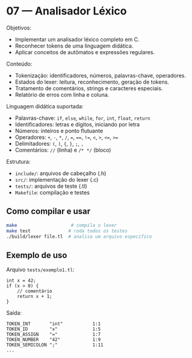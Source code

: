 # 07 — Analisador Léxico

Objetivos:
- Implementar um analisador léxico completo em C.
- Reconhecer tokens de uma linguagem didática.
- Aplicar conceitos de autômatos e expressões regulares.

Conteúdo:
- Tokenização: identificadores, números, palavras-chave, operadores.
- Estados do lexer: leitura, reconhecimento, geração de tokens.
- Tratamento de comentários, strings e caracteres especiais.
- Relatório de erros com linha e coluna.

Linguagem didática suportada:
- Palavras-chave: `if`, `else`, `while`, `for`, `int`, `float`, `return`
- Identificadores: letras e dígitos, iniciando por letra
- Números: inteiros e ponto flutuante
- Operadores: `+`, `-`, `*`, `/`, `=`, `==`, `!=`, `<`, `>`, `<=`, `>=`
- Delimitadores: `(`, `)`, `{`, `}`, `;`, `,`
- Comentários: `//` (linha) e `/* */` (bloco)

Estrutura:
- `include/`: arquivos de cabeçalho (.h)
- `src/`: implementação do lexer (.c)
- `tests/`: arquivos de teste (.tl)
- `Makefile`: compilação e testes

## Como compilar e usar

```bash
make                    # compila o lexer
make test              # roda todos os testes
./build/lexer file.tl  # analisa um arquivo específico
```

## Exemplo de uso

Arquivo `tests/exemplo1.tl`:
```
int x = 42;
if (x > 0) {
    // comentário
    return x + 1;
}
```

Saída:
```
TOKEN_INT       "int"           1:1
TOKEN_ID        "x"             1:5
TOKEN_ASSIGN    "="             1:7
TOKEN_NUMBER    "42"            1:9
TOKEN_SEMICOLON ";"             1:11
...
```
